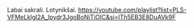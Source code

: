 Labai sakrali. Lotynikšai.
https://youtube.com/playlist?list=PLS-VFMeLklgI2A_lpydr3JgoBoNiTiOIC&si=lTh5EB3E8DuAVk9F